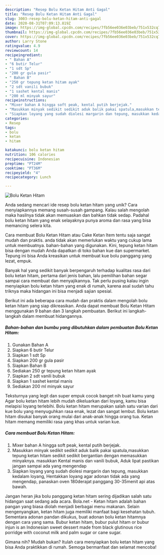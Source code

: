 ```yaml
---
description: "Resep Bolu Ketan Hitam Anti Gagal"
title: "Resep Bolu Ketan Hitam Anti Gagal"
slug: 3003-resep-bolu-ketan-hitam-anti-gagal
date: 2020-08-31T07:09:13.819Z
image: https://img-global.cpcdn.com/recipes/7fb56ee036e03beb/751x532cq70/bolu-ketan-hitam-foto-resep-utama.jpg
thumbnail: https://img-global.cpcdn.com/recipes/7fb56ee036e03beb/751x532cq70/bolu-ketan-hitam-foto-resep-utama.jpg
cover: https://img-global.cpcdn.com/recipes/7fb56ee036e03beb/751x532cq70/bolu-ketan-hitam-foto-resep-utama.jpg
author: Larry Stone
ratingvalue: 4.9
reviewcount: 14
recipeingredient:
- " Bahan A"
- "6 butir Telur"
- "1 sdt Sp"
- "200 gr gula pasir"
- " Bahan B"
- "250 gr tepung ketan hitam ayak"
- "2 sdt vanili bubuk"
- "1 sashet kental manis"
- "200 ml minyak sayur"
recipeinstructions:
- "Mixer bahan A hingga soft peak, kental putih berjejak."
- "Masukkan minyak sedikit sedikit aduk balik pakai spatula,masukkan tepung ketan hitam sedikit sedikit bergantian dengan memasukkan minyaknya. masukkan Kental manis dan vanili bubuk, Aduk lipat pastikan jangan sampai ada yang mengendap"
- "Siapkan loyang yang sudah diolesi margarin dan tepung, masukkan kedalam loyang, Hentakkan loyang agar adonan tidak ada yang mengendap, panaskan oven 180derajat panggang 30-35menit api atas bawah."
categories:
- Resep
tags:
- bolu
- ketan
- hitam

katakunci: bolu ketan hitam 
nutrition: 106 calories
recipecuisine: Indonesian
preptime: "PT24M"
cooktime: "PT36M"
recipeyield: "4"
recipecategory: Lunch

---
```



![Bolu Ketan Hitam](https://img-global.cpcdn.com/recipes/7fb56ee036e03beb/751x532cq70/bolu-ketan-hitam-foto-resep-utama.jpg)

Anda sedang mencari ide resep bolu ketan hitam yang unik? Cara menyiapkannya memang susah-susah gampang. Kalau salah mengolah maka hasilnya tidak akan memuaskan dan bahkan tidak sedap. Padahal bolu ketan hitam yang enak selayaknya punya aroma dan rasa yang bisa memancing selera kita.

Cara membuat Bolu Ketan Hitam atau Cake Ketan Item tentu saja sangat mudah dan praktis. anda tidak akan memerlukan waktu yang cukup lama untuk membuatnya. bahan-bahan yang digunakan. Kini, tepung ketan hitam bisa dengan mudah Anda dapatkan di toko bahan kue dan supermarket. Tepung ini bisa Anda kreasikan untuk membuat kue bolu panggang yang lezat, empuk.

Banyak hal yang sedikit banyak berpengaruh terhadap kualitas rasa dari bolu ketan hitam, pertama dari jenis bahan, lalu pemilihan bahan segar sampai cara membuat dan menyajikannya. Tak perlu pusing kalau ingin menyiapkan bolu ketan hitam yang enak di rumah, karena asal sudah tahu triknya maka hidangan ini bisa menjadi sajian spesial.


Berikut ini ada beberapa cara mudah dan praktis dalam mengolah bolu ketan hitam yang siap dikreasikan. Anda dapat membuat Bolu Ketan Hitam menggunakan 9 bahan dan 3 langkah pembuatan. Berikut ini langkah-langkah dalam membuat hidangannya.

<!--inarticleads1-->

##### Bahan-bahan dan bumbu yang dibutuhkan dalam pembuatan Bolu Ketan Hitam:

1. Gunakan  Bahan A
1. Siapkan 6 butir Telur
1. Siapkan 1 sdt Sp
1. Siapkan 200 gr gula pasir
1. Siapkan  Bahan B
1. Sediakan 250 gr tepung ketan hitam ayak
1. Siapkan 2 sdt vanili bubuk
1. Siapkan 1 sashet kental manis
1. Sediakan 200 ml minyak sayur


Teksturnya yang legit dan super empuk cocok banget nih buat kamu yang Agar bolu ketan hitam lebih mudah dikeluarkan dari loyang, kamu bisa melapisi loyang terlebihi. Bolu ketan hitam merupakan salah satu varian dari kue bolu yang menyuguhkan rasa enak, lezat dan sangat lembut. Bolu ketan hitam disukai banyak orang mulai dari anak-anak hingga orang tua. Ketan hitam memang memiliki rasa yang khas untuk varian kue. 

<!--inarticleads2-->

##### Cara membuat Bolu Ketan Hitam:

1. Mixer bahan A hingga soft peak, kental putih berjejak.
1. Masukkan minyak sedikit sedikit aduk balik pakai spatula,masukkan tepung ketan hitam sedikit sedikit bergantian dengan memasukkan minyaknya. masukkan Kental manis dan vanili bubuk, Aduk lipat pastikan jangan sampai ada yang mengendap
1. Siapkan loyang yang sudah diolesi margarin dan tepung, masukkan kedalam loyang, Hentakkan loyang agar adonan tidak ada yang mengendap, panaskan oven 180derajat panggang 30-35menit api atas bawah.


Jangan heran jika bolu panggang ketan hitam sering dijadikan salah satu hidangan saat sedang ada acara. Bola.net - Ketan hitam adalah bahan pangan yang biasa diolah menjadi berbagai menu makanan. Selain mengenyangkan, ketan hitam juga memiliki manfaat bagi kesehatan tubuh. Sementara adonan pandan dikukus, buat adonan bolu ketan hitamnya dengan cara yang sama. Bubur ketan hitam, bubur pulut hitam or bubur injun is an Indonesian sweet dessert made from black glutinous rice porridge with coconut milk and palm sugar or cane sugar. 

Gimana nih? Mudah bukan? Itulah cara menyiapkan bolu ketan hitam yang bisa Anda praktikkan di rumah. Semoga bermanfaat dan selamat mencoba!
